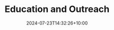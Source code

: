 ---
# Documentation: https://docs.hugoblox.com/managing-content/

title: "Education and Outreach"
summary: "I am the lead academic on two key UNSW data science education and outreach initiatives. 1. The UNSW Data Science Hub Year 10 Work Experience Week, and 2. UNSW SciX Data Science Project. The work experience week is an intense five day annual workshop for year 10 students where they learn what it is like to be a data scientist. The SciX Data Science Project is a two week workshop and support program for year 12 students where they complete a science research project with a data science flavor over the course of a year as part of the HSC science extension curriculum."
authors: []
tags: []
categories: []
date: 2024-07-23T14:32:26+10:00

# Optional external URL for project (replaces project detail page).
external_link: ""

# Featured image
# To use, add an image named `featured.jpg/png` to your page's folder.
# Focal points: Smart, Center, TopLeft, Top, TopRight, Left, Right, BottomLeft, Bottom, BottomRight.
image:
  caption: ""
  focal_point: ""
  preview_only: false

# Custom links (optional).
#   Uncomment and edit lines below to show custom links.
# links:
# - name: Follow
#   url: https://twitter.com
#   icon_pack: fab
#   icon: twitter

url_code: ""
url_pdf: ""
url_slides: ""
url_video: ""

# Slides (optional).
#   Associate this project with Markdown slides.
#   Simply enter your slide deck's filename without extension.
#   E.g. `slides = "example-slides"` references `content/slides/example-slides.md`.
#   Otherwise, set `slides = ""`.
slides: ""
---